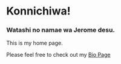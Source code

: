 # Konnichiwa!

### Watashi no namae wa Jerome desu.

This is my home page.

Please feel free to check out my [Bio Page](https://vnonymous.github.io/bio)
